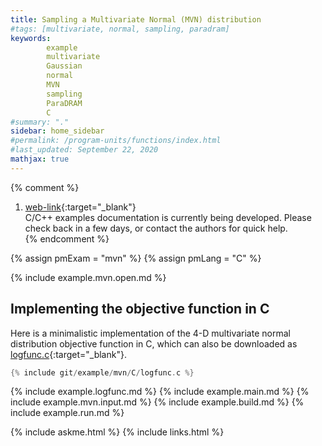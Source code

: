 ```yaml
---
title: Sampling a Multivariate Normal (MVN) distribution
#tags: [multivariate, normal, sampling, paradram]
keywords: 
        example
        multivariate
        Gaussian
        normal
        MVN
        sampling
        ParaDRAM
        C
#summary: "."
sidebar: home_sidebar
#permalink: /program-units/functions/index.html
#last_updated: September 22, 2020
mathjax: true
---
```


{% comment %}
1. [web-link](){:target="_blank"}  
C/C++ examples documentation is currently being developed. Please check back in a few days, or contact the authors for quick help.  
{% endcomment %}

{% assign pmExam = "mvn" %}
{% assign pmLang = "C" %}

<div id="toc"></div>  

{% include example.mvn.open.md %}

## Implementing the objective function in C  

Here is a minimalistic implementation of the 4-D multivariate normal distribution objective function in C, which can also be downloaded as [logfunc.c](https://raw.githubusercontent.com/cdslaborg/paramonte/main/example/mvn/C/logfunc.c){:target="_blank"}.  

```c
{% include git/example/mvn/C/logfunc.c %}
```  

{% include example.logfunc.md %}
{% include example.main.md %}
{% include example.mvn.input.md %}
{% include example.build.md %}
{% include example.run.md %}

{% include askme.html %}
{% include links.html %}
